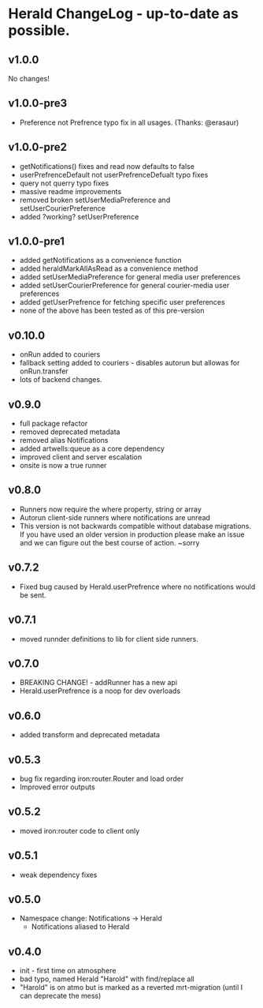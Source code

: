 # Herald ChangeLog - up-to-date as possible.

## v1.0.0
  No changes!

## v1.0.0-pre3
  * Preference not Prefrence typo fix in all usages. (Thanks: @erasaur)

## v1.0.0-pre2
  * getNotifications() fixes and read now defaults to false
  * userPrefrenceDefault not userPrefrenceDefualt typo fixes
  * query not querry typo fixes
  * massive readme improvements
  * removed broken setUserMediaPreference and setUserCourierPreference
  * added ?working? setUserPreference

## v1.0.0-pre1
  * added getNotifications as a convenience function
  * added heraldMarkAllAsRead as a convenience method
  * added setUserMediaPreference for general media user preferences
  * added setUserCourierPreference for general courier-media user preferences
  * added getUserPrefrence for fetching specific user preferences
  * none of the above has been tested as of this pre-version

## v0.10.0
  * onRun added to couriers
  * fallback setting added to couriers - disables autorun but allowas for onRun.transfer
  * lots of backend changes.

## v0.9.0
  * full package refactor
  * removed deprecated metadata
  * removed alias Notifications
  * added artwells:queue as a core dependency
  * improved client and server escalation
  * onsite is now a true runner

## v0.8.0
  * Runners now require the where property, string or array
  * Autorun client-side runners where notifications are unread
  * This version is not backwards compatible without database migrations. If you have used an older version in production please make an issue and we can figure out the best course of action. ~sorry

## v0.7.2
  * Fixed bug caused by Herald.userPrefrence where no notifications would be sent.

## v0.7.1 
  * moved runnder definitions to lib for client side runners.

## v0.7.0
  * BREAKING CHANGE! - addRunner has a new api
  * Herald.userPrefrence is a noop for dev overloads

## v0.6.0
  * added transform and deprecated metadata

## v0.5.3
  * bug fix regarding iron:router.Router and load order 
  * Improved error outputs

## v0.5.2
  * moved iron:router code to client only

## v0.5.1
  * weak dependency fixes

## v0.5.0
 * Namespace change: Notifications -> Herald
   * Notifications aliased to Herald

## v0.4.0
 * init - first time on atmosphere
 * bad typo, named Herald "Harold" with find/replace all
 * "Harold" is on atmo but is marked as a reverted mrt-migration (until I can deprecate the mess)
